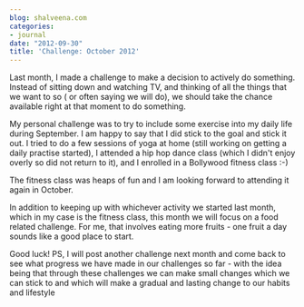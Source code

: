```yaml
---
blog: shalveena.com
categories:
- journal
date: "2012-09-30"
title: 'Challenge: October 2012'
---
```


Last month, I made a challenge to make a decision to actively do something. Instead of sitting down and watching TV, and thinking of all the things that we want to so ( or often saying we will do), we should take the chance available right at that moment to do something.

My personal challenge was to try to include some exercise into my daily life during September. I am happy to say that I did stick to the goal and stick it out. I tried to do a few sessions of yoga at home (still working on getting a daily practise started), I attended a hip hop dance class (which I didn't enjoy overly so did not return to it), and I enrolled in a Bollywood fitness class :-)

The fitness class was heaps of fun and I am looking forward to attending it again in October.

In addition to keeping up with whichever activity we started last month, which in my case is the fitness class, this month we will focus on a food related challenge. For me, that involves eating more fruits - one fruit a day sounds like a good place to start.

Good luck! PS, I will post another challenge next month and come back to see what progress we have made in our challenges so far - with the idea being that through these challenges we can make small changes which we can stick to and which will make a gradual and lasting change to our habits and lifestyle
